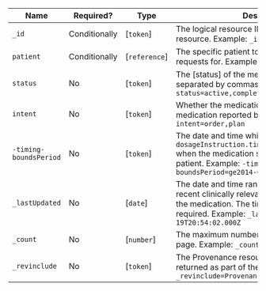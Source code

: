  Name|Required?|Type|Description
------------------------|---------------|---------------|--------------------------------------------------------------------------------------------------------------------------------------------------------------------------------------------------------------------------------------------------
 `_id`|Conditionally|[`token`]|The logical resource ID associated with the resource. Example: `_id=1234`
 `patient`|Conditionally|[`reference`]|The specific patient to return medication requests for. Example: `patient=5678`
 `status`|No|[`token`]|The [status] of the medication. May be a list separated by commas. Example: `status=active,completed`
 `intent`|No|[`token`]|Whether the medication is an authorization or a medication reported by a patient. Example: `intent=order,plan`
 `-timing-boundsPeriod`|No|[`token`]|The date and time which should fall within the `dosageInstruction.timing.repeat.boundsPeriod` when the medication should be given to the patient. Example: `-timing-boundsPeriod=ge2014-05-19T20:54:02.000Z`
 `_lastUpdated`|No|[`date`]|The date and time range within which the most recent clinically relevant update was made to the medication. The time component is required. Example: `_lastUpdated=ge2014-05-19T20:54:02.000Z`
 `_count`|No|[`number`]|The maximum number of results to include on a page. Example: `_count=50`
 `_revinclude`|No|[`token`]|The Provenance resource entries to be returned as part of the bundle. Example: `_revinclude=Provenance:target`

